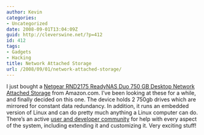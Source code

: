 ```yaml
---
author: Kevin
categories:
- Uncategorized
date: 2008-09-01T13:04:09Z
guid: http://cleverswine.net/?p=412
id: 412
tags:
- Gadgets
- Hacking
title: Network Attached Storage
url: /2008/09/01/network-attached-storage/
---
```


I just bought a [Netgear RND2175 ReadyNAS Duo 750 GB Desktop Network Attached Storage](http://www.amazon.com/gp/product/B0013FSU80) from Amazon.com. I&#8217;ve been looking at these for a while, and finally decided on this one. The device holds 2 750gb drives which are mirrored for constant data redundancy. In addition, it runs an embedded version of Linux and can do pretty much anything a Linux computer can do. There&#8217;s an active [user and developer community](http://www.readynas.com/) for help with every aspect of the system, including extending it and customizing it. Very exciting stuff!